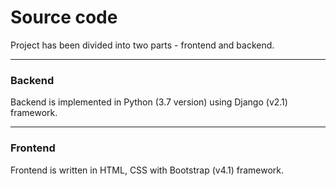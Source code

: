 # Source code

Project has been divided into two parts - frontend and backend.

---

### Backend
Backend is implemented in Python (3.7 version) using Django (v2.1) framework.

---

### Frontend
Frontend is written in HTML, CSS with Bootstrap (v4.1) framework.
